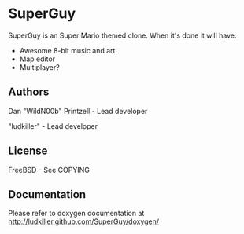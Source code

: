 SuperGuy
========

SuperGuy is an Super Mario themed clone.
When it's done it will have:
* Awesome 8-bit music and art
* Map editor
* Multiplayer?

Authors
-------

Dan "WildN00b" Printzell - Lead developer

"ludkiller" - Lead developer

License
-------

FreeBSD - See COPYING

Documentation
-------------

Please refer to doxygen documentation at http://ludkiller.github.com/SuperGuy/doxygen/
